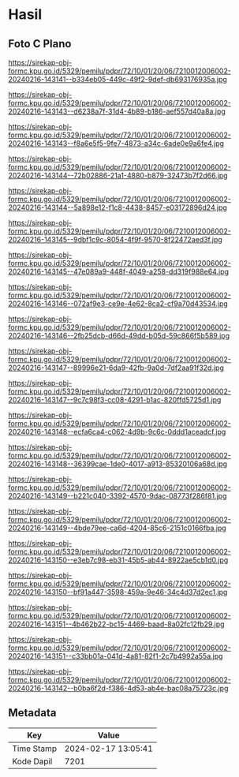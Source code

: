 # Hasil

## Foto C Plano

https://sirekap-obj-formc.kpu.go.id/5329/pemilu/pdpr/72/10/01/20/06/7210012006002-20240216-143141--b334eb05-449c-49f2-9def-db693176935a.jpg

https://sirekap-obj-formc.kpu.go.id/5329/pemilu/pdpr/72/10/01/20/06/7210012006002-20240216-143143--d6238a7f-31d4-4b89-b186-aef557d40a8a.jpg

https://sirekap-obj-formc.kpu.go.id/5329/pemilu/pdpr/72/10/01/20/06/7210012006002-20240216-143143--f8a6e5f5-9fe7-4873-a34c-6ade0e9a6fe4.jpg

https://sirekap-obj-formc.kpu.go.id/5329/pemilu/pdpr/72/10/01/20/06/7210012006002-20240216-143144--72b02886-21a1-4880-b879-32473b7f2d66.jpg

https://sirekap-obj-formc.kpu.go.id/5329/pemilu/pdpr/72/10/01/20/06/7210012006002-20240216-143144--5a898e12-f1c8-4438-8457-e03172896d24.jpg

https://sirekap-obj-formc.kpu.go.id/5329/pemilu/pdpr/72/10/01/20/06/7210012006002-20240216-143145--9dbf1c9c-8054-4f9f-9570-8f22472aed3f.jpg

https://sirekap-obj-formc.kpu.go.id/5329/pemilu/pdpr/72/10/01/20/06/7210012006002-20240216-143145--47e089a9-448f-4049-a258-dd319f988e64.jpg

https://sirekap-obj-formc.kpu.go.id/5329/pemilu/pdpr/72/10/01/20/06/7210012006002-20240216-143146--072af9e3-ce9e-4e62-8ca2-cf9a70d43534.jpg

https://sirekap-obj-formc.kpu.go.id/5329/pemilu/pdpr/72/10/01/20/06/7210012006002-20240216-143146--2fb25dcb-d66d-49dd-b05d-59c866f5b589.jpg

https://sirekap-obj-formc.kpu.go.id/5329/pemilu/pdpr/72/10/01/20/06/7210012006002-20240216-143147--89996e21-6da9-42fb-9a0d-7df2aa91f32d.jpg

https://sirekap-obj-formc.kpu.go.id/5329/pemilu/pdpr/72/10/01/20/06/7210012006002-20240216-143147--9c7c98f3-cc08-4291-b1ac-820ffd5725d1.jpg

https://sirekap-obj-formc.kpu.go.id/5329/pemilu/pdpr/72/10/01/20/06/7210012006002-20240216-143148--ecfa6ca4-c062-4d9b-9c6c-0ddd1aceadcf.jpg

https://sirekap-obj-formc.kpu.go.id/5329/pemilu/pdpr/72/10/01/20/06/7210012006002-20240216-143148--36399cae-1de0-4017-a913-85320106a68d.jpg

https://sirekap-obj-formc.kpu.go.id/5329/pemilu/pdpr/72/10/01/20/06/7210012006002-20240216-143149--b221c040-3392-4570-9dac-08773f286f81.jpg

https://sirekap-obj-formc.kpu.go.id/5329/pemilu/pdpr/72/10/01/20/06/7210012006002-20240216-143149--4bde79ee-ca6d-4204-85c6-2151c0166fba.jpg

https://sirekap-obj-formc.kpu.go.id/5329/pemilu/pdpr/72/10/01/20/06/7210012006002-20240216-143150--e3eb7c98-eb31-45b5-ab44-8922ae5cb1d0.jpg

https://sirekap-obj-formc.kpu.go.id/5329/pemilu/pdpr/72/10/01/20/06/7210012006002-20240216-143150--bf91a447-3598-459a-9e46-34c4d37d2ec1.jpg

https://sirekap-obj-formc.kpu.go.id/5329/pemilu/pdpr/72/10/01/20/06/7210012006002-20240216-143151--4b462b22-bc15-4469-baad-8a02fc12fb29.jpg

https://sirekap-obj-formc.kpu.go.id/5329/pemilu/pdpr/72/10/01/20/06/7210012006002-20240216-143151--c33bb01a-041d-4a81-82f1-2c7b4992a55a.jpg

https://sirekap-obj-formc.kpu.go.id/5329/pemilu/pdpr/72/10/01/20/06/7210012006002-20240216-143142--b0ba6f2d-f386-4d53-ab4e-bac08a75723c.jpg


## Metadata

| Key        | Value               |
| ---------- | ------------------- |
| Time Stamp | 2024-02-17 13:05:41 |
| Kode Dapil | 7201                |




